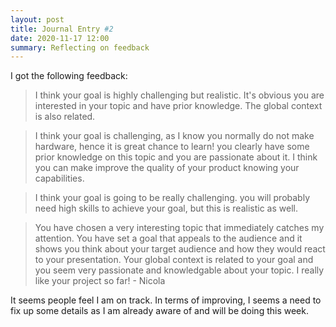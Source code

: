 ```yaml
---
layout: post
title: Journal Entry #2
date: 2020-11-17 12:00
summary: Reflecting on feedback
---
```


I got the following feedback:

> I think your goal is highly challenging but realistic. It's obvious you are interested in your topic and have prior knowledge. The global context is also related.

> I think your goal is challenging, as I know you normally do not make hardware, hence it is great chance to learn! you clearly have some prior knowledge on this topic and you are passionate about it. I think you can make improve the quality of your product knowing your capabilities.

> I think your goal is going to be really challenging. you will probably need high skills to achieve your goal, but this is realistic as well.

> You have chosen a very interesting topic that immediately catches my attention. You have set a goal that appeals to the audience and it shows you think about your target audience and how they would react to your presentation. Your global context is related to your goal and you seem very passionate and knowledgable about your topic. I really like your project so far! - Nicola

It seems people feel I am on track. In terms of improving, I seems a need to fix up some details as I am already aware of and will be doing this week.
